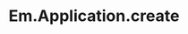 ---
title: Em.Application.create
template: topic.jade
tags: [ 'application', 'namespace' ]
description: creates an instance that will be your app and your app's namespace
arguments:
    "{}":
        required: false
        open: true
---